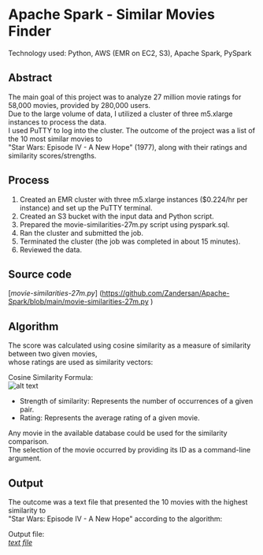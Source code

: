 # Apache Spark - Similar Movies Finder

Technology used: Python, AWS (EMR on EC2, S3), Apache Spark, PySpark

## Abstract

The main goal of this project was to analyze 27 million movie ratings for 58,000 movies, provided by 280,000 users.  
Due to the large volume of data, I utilized a cluster of three m5.xlarge instances to process the data.  
I used PuTTY to log into the cluster. The outcome of the project was a list of the 10 most similar movies to  
"Star Wars: Episode IV - A New Hope" (1977), along with their ratings and similarity scores/strengths.  

## Process

1. Created an EMR cluster with three m5.xlarge instances ($0.224/hr per instance) and set up the PuTTY terminal.  
2. Created an S3 bucket with the input data and Python script.  
3. Prepared the movie-similarities-27m.py script using pyspark.sql.  
4. Ran the cluster and submitted the job.  
5. Terminated the cluster (the job was completed in about 15 minutes).  
6. Reviewed the data.  

## Source code

[*movie-similarities-27m.py*]
(https://github.com/Zandersan/Apache-Spark/blob/main/movie-similarities-27m.py )

## Algorithm

The score was calculated using cosine similarity as a measure of similarity between two given movies,  
whose ratings are used as similarity vectors:  

Cosine Similarity Formula:  
![alt text](https://www.machinelearningplus.com/wp-content/uploads/2018/10/Cosine-Similarity-Formula-1.png )

- Strength of similarity: Represents the number of occurrences of a given pair.  
- Rating: Represents the average rating of a given movie.  

Any movie in the available database could be used for the similarity comparison.  
The selection of the movie occurred by providing its ID as a command-line argument.  

## Output

The outcome was a text file that presented the 10 movies with the highest similarity to  
"Star Wars: Episode IV - A New Hope" according to the algorithm:  

Output file:  
[*text file*](https://github.com/Zandersan/Apache-Spark/blob/main/similar_movies.txt)
